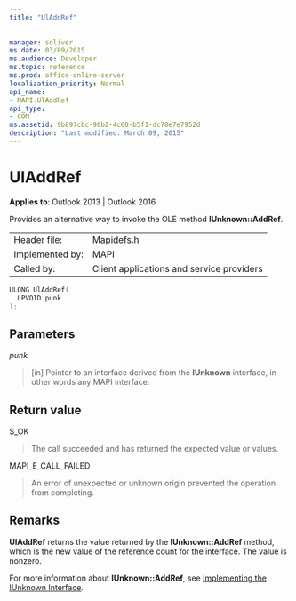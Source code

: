 ```yaml
---
title: "UlAddRef"
 
 
manager: soliver
ms.date: 03/09/2015
ms.audience: Developer
ms.topic: reference
ms.prod: office-online-server
localization_priority: Normal
api_name:
- MAPI.UlAddRef
api_type:
- COM
ms.assetid: 9b897cbc-90b2-4c60-b5f1-dc78e7e7952d
description: "Last modified: March 09, 2015"
---
```


# UlAddRef

  
  
**Applies to**: Outlook 2013 | Outlook 2016 
  
Provides an alternative way to invoke the OLE method **IUnknown::AddRef**. 
  
|||
|:-----|:-----|
|Header file:  <br/> |Mapidefs.h  <br/> |
|Implemented by:  <br/> |MAPI  <br/> |
|Called by:  <br/> |Client applications and service providers  <br/> |
   
```cpp
ULONG UlAddRef(
  LPVOID punk
);
```

## Parameters

 _punk_
  
> [in] Pointer to an interface derived from the **IUnknown** interface, in other words any MAPI interface. 
    
## Return value

S_OK 
  
> The call succeeded and has returned the expected value or values. 
    
MAPI_E_CALL_FAILED 
  
> An error of unexpected or unknown origin prevented the operation from completing.
    
## Remarks

 **UlAddRef** returns the value returned by the **IUnknown::AddRef** method, which is the new value of the reference count for the interface. The value is nonzero. 
  
For more information about **IUnknown::AddRef**, see [Implementing the IUnknown Interface](implementing-the-iunknown-interface.md). 
  

